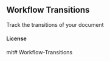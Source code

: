 ## Workflow Transitions

Track the transitions of your document

#### License

mit# Workflow-Transitions
